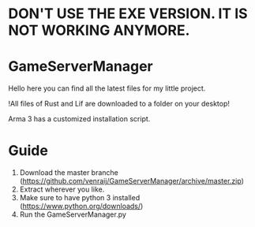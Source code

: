 # DON'T USE THE EXE VERSION. IT IS NOT WORKING ANYMORE.

# GameServerManager
Hello here you can find all the latest files for my little project.

!All files of Rust and Lif are downloaded to a folder on your desktop!

Arma 3 has a customized installation script.

# Guide
1. Download the master branche (https://github.com/venraij/GameServerManager/archive/master.zip)
2. Extract wherever you like.
3. Make sure to have python 3 installed (https://www.python.org/downloads/)
4. Run the GameServerManager.py
